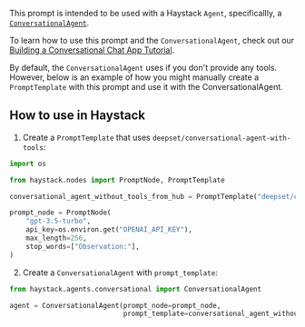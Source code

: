 This prompt is intended to be used with a Haystack `Agent`, specificallly, a [`ConversationalAgent`](https://docs.haystack.deepset.ai/docs/agent#conversational-agent).

To learn how to use this prompt and the `ConversationalAgent`, check out our [Building a Conversational Chat App Tutorial](https://haystack.deepset.ai/tutorials/24_building_chat_app).

By default, the `ConversationalAgent` uses if you don't provide any tools. However, below is an example of how you might manually create a `PromptTemplate` with this prompt and use it with the ConversationalAgent.

## How to use in Haystack

1. Create a `PromptTemplate` that uses `deepset/conversational-agent-with-tools`:

```python
import os

from haystack.nodes import PromptNode, PromptTemplate

conversational_agent_without_tools_from_hub = PromptTemplate("deepset/conversational-agent-without-tools")

prompt_node = PromptNode(
    "gpt-3.5-turbo",
    api_key=os.environ.get("OPENAI_API_KEY"),
    max_length=256,
    stop_words=["Observation:"],
)
```

2. Create a `ConversationalAgent` with `prompt_template`:

```python
from haystack.agents.conversational import ConversationalAgent

agent = ConversationalAgent(prompt_node=prompt_node,
                            prompt_template=conversational_agent_without_tools_from_hub)
```
